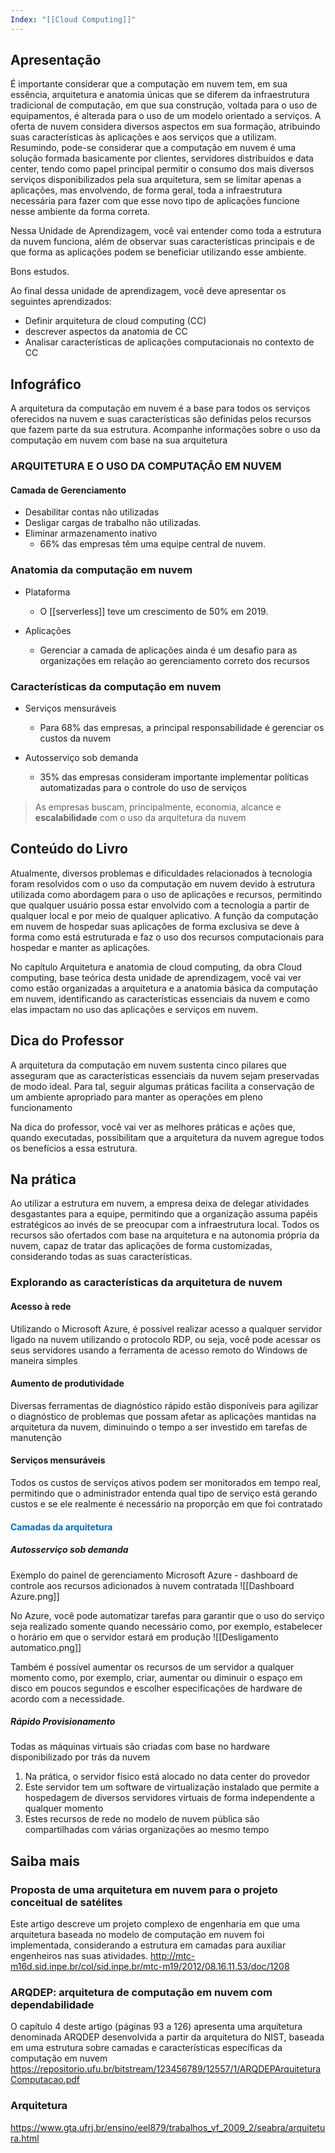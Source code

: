 ```yaml
---
Index: "[[Cloud Computing]]"
---
```

## Apresentação

É importante considerar que a computação em nuvem tem, em sua essência, arquitetura e anatomia únicas que se diferem da infraestrutura tradicional de computação, em que sua construção, voltada para o uso de equipamentos, é alterada para o uso de um modelo orientado a serviços. A oferta de nuvem considera diversos aspectos em sua formação, atribuindo suas características às aplicações e aos serviços que a utilizam.
Resumindo, pode-se considerar que a computação em nuvem é uma solução formada basicamente por clientes, servidores distribuídos e data center, tendo como papel principal permitir o consumo dos mais diversos serviços disponibilizados pela sua arquitetura, sem se limitar apenas a aplicações, mas envolvendo, de forma geral, toda a infraestrutura necessária para fazer com que esse novo tipo de aplicações funcione nesse ambiente da forma correta.

Nessa Unidade de Aprendizagem, você vai entender como toda a estrutura da nuvem funciona, além de observar suas características principais e de que forma as aplicações podem se beneficiar utilizando esse ambiente.

Bons estudos.

Ao final dessa unidade de aprendizagem, você deve apresentar os seguintes aprendizados:
- Definir arquitetura de cloud computing (CC)
- descrever aspectos da anatomia de CC
- Analisar características de aplicações computacionais no contexto de CC

## Infográfico
A arquitetura da computação em nuvem é a base para todos os serviços oferecidos na nuvem e suas características são definidas pelos recursos que fazem parte da sua estrutura.
Acompanhe informações sobre o uso da computação em nuvem com base na sua arquitetura

### **ARQUITETURA E O USO DA COMPUTAÇÃO EM NUVEM**
#### Camada de Gerenciamento
- Desabilitar contas não utilizadas
- Desligar cargas de trabalho não utilizadas.
- Eliminar armazenamento inativo 
	- 66% das empresas têm uma equipe central de nuvem.

### Anatomia da computação em nuvem
- Plataforma
	- O [[serverless]] teve um crescimento de 50% em 2019.

- Aplicações
	- Gerenciar a camada de aplicações ainda é um desafio para as organizações em relação ao gerenciamento correto dos recursos
### Características da computação em nuvem
- Serviços mensuráveis
	- Para 68% das empresas, a principal responsabilidade é gerenciar os custos da nuvem 

- Autosserviço sob demanda
	- 35% das empresas consideram importante implementar políticas automatizadas para o controle do uso de serviços


> As empresas buscam, principalmente, economia, alcance e **escalabilidade** com o uso da arquitetura da nuvem


## Conteúdo do Livro

Atualmente, diversos problemas e dificuldades relacionados à tecnologia foram resolvidos com o uso da computação em nuvem devido à estrutura utilizada como abordagem para o uso de aplicações e recursos, permitindo que qualquer usuário possa estar envolvido com a tecnologia a partir de qualquer local e por meio de qualquer aplicativo. A função da computação em nuvem de hospedar suas aplicações de forma exclusiva se deve à forma como está estruturada e faz o uso dos recursos computacionais para hospedar e manter as aplicações.

No capítulo Arquitetura e anatomia de cloud computing, da obra Cloud computing, base teórica desta unidade de aprendizagem, você vai ver como estão organizadas a arquitetura e a anatomia básica da computação em nuvem, identificando as características  essenciais da nuvem e como elas impactam no uso das aplicações e serviços em nuvem.

## Dica do Professor

A arquitetura da computação em nuvem sustenta cinco pilares que asseguram que as características essenciais da nuvem sejam preservadas de modo ideal. Para tal, seguir algumas práticas facilita a conservação de um ambiente apropriado para manter as operações em pleno funcionamento

Na dica do professor, você vai ver as melhores práticas e ações que, quando executadas, possibilitam que a arquitetura da nuvem agregue todos os benefícios a essa estrutura.

## Na prática
Ao utilizar a estrutura em nuvem, a empresa deixa de delegar atividades desgastantes para a equipe, permitindo que a organização assuma papéis estratégicos ao invés de se preocupar com a infraestrutura local. Todos os recursos são ofertados com base na arquitetura e na autonomia própria da nuvem, capaz de tratar das aplicações de forma customizadas, considerando todas as suas características.

### Explorando as características da arquitetura de nuvem
#### Acesso à rede
Utilizando o Microsoft Azure, é possível realizar acesso a qualquer servidor ligado na nuvem utilizando o protocolo RDP, ou seja, você pode acessar os seus servidores usando a ferramenta de acesso remoto do Windows de maneira simples

#### Aumento de produtividade
Diversas ferramentas de diagnóstico rápido estão disponíveis para agilizar o diagnóstico de problemas que possam afetar as aplicações mantidas na arquitetura da nuvem, diminuindo o tempo a ser investido em tarefas de manutenção

#### Serviços mensuráveis
Todos os custos de serviços ativos podem ser monitorados em tempo real, permitindo que o administrador entenda qual tipo de serviço está gerando custos e se ele realmente é necessário na proporção em que foi contratado

#### **<span style="color:rgb(0, 112, 192)">Camadas da arquitetura</span>**
##### Autosserviço sob demanda
Exemplo do painel de gerenciamento Microsoft Azure - dashboard de controle aos recursos adicionados à nuvem contratada
![[Dashboard Azure.png]]

No Azure, você pode automatizar tarefas para garantir que o uso do serviço seja realizado somente quando necessário como, por exemplo, estabelecer o horário em que o servidor estará em produção
![[Desligamento automatico.png]]

Também é possível aumentar os recursos de um servidor a qualquer momento como, por exemplo, criar, aumentar ou diminuir o espaço em disco em poucos segundos e escolher especificações de hardware de acordo com a necessidade.

##### Rápido Provisionamento
Todas as máquinas virtuais são criadas com base no hardware disponibilizado por trás da nuvem

1. Na prática, o servidor físico está alocado no data center do provedor
2. Este servidor tem um software de virtualização instalado que permite a hospedagem de diversos servidores virtuais de forma independente a qualquer momento
3. Estes recursos de rede no modelo de nuvem pública são compartilhadas com várias organizações ao mesmo tempo

## Saiba mais
### Proposta de uma arquitetura em nuvem para o projeto conceitual de satélites
Este artigo descreve um projeto complexo de engenharia em que uma arquitetura baseada no modelo de computação em nuvem foi implementada, considerando a estrutura em camadas para auxiliar engenheiros nas suas atividades.
http://mtc-m16d.sid.inpe.br/col/sid.inpe.br/mtc-m19/2012/08.16.11.53/doc/1208
### ARQDEP: arquitetura de computação em nuvem com dependabilidade
O capítulo 4 deste artigo (páginas 93 a 126) apresenta uma arquitetura denominada ARQDEP desenvolvida a partir da arquitetura do NIST, baseada em uma estrutura sobre camadas e características específicas da computação em nuvem
https://repositorio.ufu.br/bitstream/123456789/12557/1/ARQDEPArquiteturaComputacao.pdf
### Arquitetura
https://www.gta.ufrj.br/ensino/eel879/trabalhos_vf_2009_2/seabra/arquitetura.html